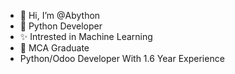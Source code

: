 - 👋 Hi, I’m @Abython
- 👀 Python Developer
- ✨ Intrested in Machine Learning
- 🌱 MCA Graduate
- Python/Odoo Developer With 1.6 Year Experience


<!---
Aby07/Aby07 is a ✨ special ✨ repository because its `README.md` (this file) appears on your GitHub profile.
You can click the Preview link to take a look at your changes.
--->

